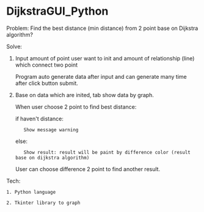 # DijkstraGUI_Python
Problem: Find the best distance (min distance) from 2 point base on Dijkstra algorithm?

Solve:

  1. Input amount of point user want to init and amount of relationship (line) which connect two point
  
     Program auto generate data after input and can generate many time after click button submit.
     
  2. Base on data which are inited, tab show data by graph.
  
     When user choose 2 point to find best distance:
     
        if haven't distance:
        
            Show message warning
            
        else:
        
            Show result: result will be paint by difference color (result base on dijkstra algorithm)
            
     User can choose difference 2 point to find another result.

Tech:

    1. Python language

    2. Tkinter library to graph
